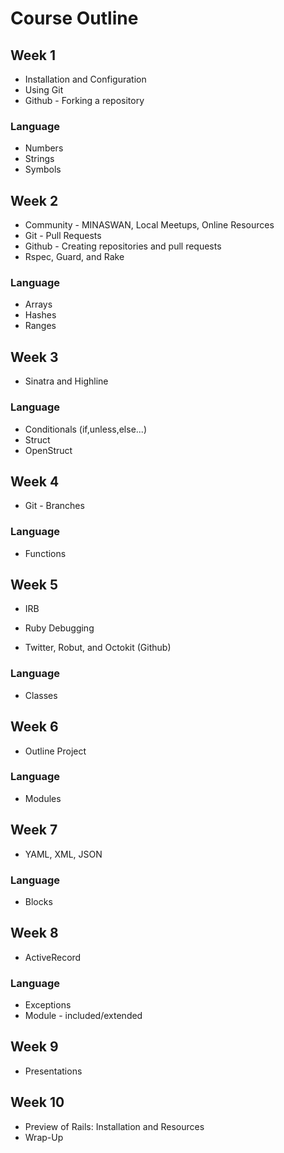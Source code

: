 # Course Outline


## Week 1

* Installation and Configuration
* Using Git
* Github - Forking a repository

### Language

* Numbers
* Strings
* Symbols

## Week 2

* Community - MINASWAN, Local Meetups, Online Resources
* Git - Pull Requests
* Github - Creating repositories and pull requests
* Rspec, Guard, and Rake

### Language

* Arrays
* Hashes
* Ranges

## Week 3

* Sinatra and Highline

### Language

* Conditionals (if,unless,else...)
* Struct
* OpenStruct

## Week 4

* Git - Branches

### Language

* Functions

## Week 5

* IRB
* Ruby Debugging

* Twitter, Robut, and Octokit (Github)

### Language

* Classes

## Week 6

* Outline Project

### Language

* Modules

## Week 7

* YAML, XML, JSON

### Language

* Blocks

## Week 8

* ActiveRecord

### Language

* Exceptions
* Module - included/extended

## Week 9

* Presentations

## Week 10

* Preview of Rails: Installation and Resources
* Wrap-Up
